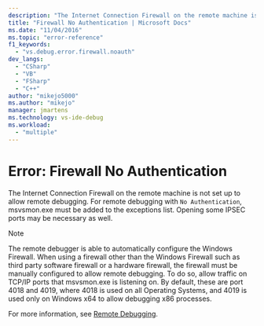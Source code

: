 ```yaml
---
description: "The Internet Connection Firewall on the remote machine is not set up to allow remote debugging."
title: "Firewall No Authentication | Microsoft Docs"
ms.date: "11/04/2016"
ms.topic: "error-reference"
f1_keywords:
  - "vs.debug.error.firewall.noauth"
dev_langs:
  - "CSharp"
  - "VB"
  - "FSharp"
  - "C++"
author: "mikejo5000"
ms.author: "mikejo"
manager: jmartens
ms.technology: vs-ide-debug
ms.workload:
  - "multiple"
---
```

# Error: Firewall No Authentication
The Internet Connection Firewall on the remote machine is not set up to allow remote debugging. For remote debugging with `No Authentication`, msvsmon.exe must be added to the exceptions list. Opening some IPSEC ports may be necessary as well.

> [!NOTE]
> The remote debugger is able to automatically configure the Windows Firewall. When using a firewall other than the Windows Firewall such as third party software firewall or a hardware firewall, the firewall must be manually configured to allow remote debugging. To do so, allow traffic on TCP/IP ports that msvsmon.exe is listening on. By default, these are port 4018 and 4019, where 4018 is used on all Operating Systems, and 4019 is used only on Windows x64 to allow debugging x86 processes.

 For more information, see [Remote Debugging](../debugger/remote-debugging.md).
